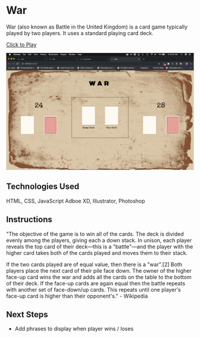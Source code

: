 # War
War (also known as Battle in the United Kingdom) is a card game typically played by two players. 
It uses a standard playing card deck.

[Click to Play](https://samantha2233.github.io/War-The-Card-Game/)

<img src="./images/screenshot.png" alt="Screenshot of Game">

## Technologies Used
HTML, CSS, JavaScript
Adboe XD, Illustrator, Photoshop

## Instructions
"The objective of the game is to win all of the cards. The deck is divided evenly among the players, giving each a down stack. 
In unison, each player reveals the top card of their deck—this is a "battle"—and the player with the higher card takes both 
of the cards played and moves them to their stack.

If the two cards played are of equal value, then there is a "war".[2] Both players place the next card of their pile face 
down. The owner of the higher face-up card wins the war and adds all the cards on the table to the bottom of their deck.
If the face-up cards are again equal then the battle repeats with another set of face-down/up cards. 
This repeats until one player's face-up card is higher than their opponent's."  - Wikipedia

## Next Steps
- Add phrases to display when player wins / loses
